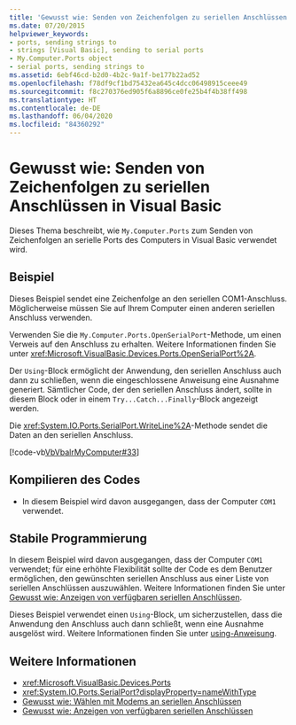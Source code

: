 ```yaml
---
title: 'Gewusst wie: Senden von Zeichenfolgen zu seriellen Anschlüssen'
ms.date: 07/20/2015
helpviewer_keywords:
- ports, sending strings to
- strings [Visual Basic], sending to serial ports
- My.Computer.Ports object
- serial ports, sending strings to
ms.assetid: 6ebf46cd-b2d0-4b2c-9a1f-be177b22ad52
ms.openlocfilehash: f78df9cf1bd75432ea645c4dcc06498915ceee49
ms.sourcegitcommit: f8c270376ed905f6a8896ce0fe25b4f4b38ff498
ms.translationtype: HT
ms.contentlocale: de-DE
ms.lasthandoff: 06/04/2020
ms.locfileid: "84360292"
---
```

# <a name="how-to-send-strings-to-serial-ports-in-visual-basic"></a>Gewusst wie: Senden von Zeichenfolgen zu seriellen Anschlüssen in Visual Basic

Dieses Thema beschreibt, wie `My.Computer.Ports` zum Senden von Zeichenfolgen an serielle Ports des Computers in Visual Basic verwendet wird.  
  
## <a name="example"></a>Beispiel  

 Dieses Beispiel sendet eine Zeichenfolge an den seriellen COM1-Anschluss. Möglicherweise müssen Sie auf Ihrem Computer einen anderen seriellen Anschluss verwenden.  
  
 Verwenden Sie die `My.Computer.Ports.OpenSerialPort`-Methode, um einen Verweis auf den Anschluss zu erhalten. Weitere Informationen finden Sie unter <xref:Microsoft.VisualBasic.Devices.Ports.OpenSerialPort%2A>.  
  
 Der `Using`-Block ermöglicht der Anwendung, den seriellen Anschluss auch dann zu schließen, wenn die eingeschlossene Anweisung eine Ausnahme generiert. Sämtlicher Code, der den seriellen Anschluss ändert, sollte in diesem Block oder in einem `Try...Catch...Finally`-Block angezeigt werden.  
  
 Die <xref:System.IO.Ports.SerialPort.WriteLine%2A>-Methode sendet die Daten an den seriellen Anschluss.  
  
 [!code-vb[VbVbalrMyComputer#33](~/samples/snippets/visualbasic/VS_Snippets_VBCSharp/VbVbalrMyComputer/VB/Class2.vb#33)]  
  
## <a name="compiling-the-code"></a>Kompilieren des Codes  
  
- In diesem Beispiel wird davon ausgegangen, dass der Computer `COM1` verwendet.  
  
## <a name="robust-programming"></a>Stabile Programmierung  

 In diesem Beispiel wird davon ausgegangen, dass der Computer `COM1` verwendet; für eine erhöhte Flexibilität sollte der Code es dem Benutzer ermöglichen, den gewünschten seriellen Anschluss aus einer Liste von seriellen Anschlüssen auszuwählen. Weitere Informationen finden Sie unter [Gewusst wie: Anzeigen von verfügbaren seriellen Anschlüssen](how-to-show-available-serial-ports.md).  
  
 Dieses Beispiel verwendet einen `Using`-Block, um sicherzustellen, dass die Anwendung den Anschluss auch dann schließt, wenn eine Ausnahme ausgelöst wird. Weitere Informationen finden Sie unter [using-Anweisung](../../../language-reference/statements/using-statement.md).  
  
## <a name="see-also"></a>Weitere Informationen

- <xref:Microsoft.VisualBasic.Devices.Ports>
- <xref:System.IO.Ports.SerialPort?displayProperty=nameWithType>
- [Gewusst wie: Wählen mit Modems an seriellen Anschlüssen](how-to-dial-modems-attached-to-serial-ports.md)
- [Gewusst wie: Anzeigen von verfügbaren seriellen Anschlüssen](how-to-show-available-serial-ports.md)
